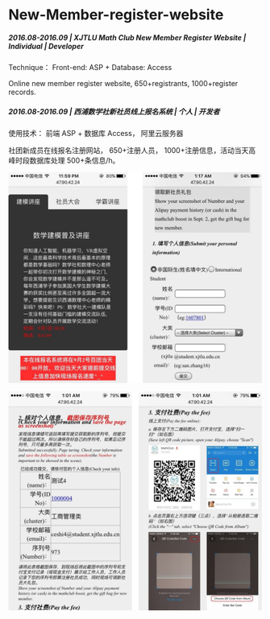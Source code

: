 # New-Member-register-website

##### 2016.08-2016.09 | XJTLU Math Club New Member Register Website | Individual | Developer

Technique： Front-end: ASP + Database: Access

Online new member register website, 650+registrants, 1000+register records. 

##### 2016.08-2016.09 | 西浦数学社新社员线上报名系统 | 个人 | 开发者

使用技术： 前端 ASP + 数据库 Access， 阿里云服务器 

社团新成员在线报名注册网站， 650+注册人员， 1000+注册信息，活动当天高峰时段数据库处理 500+条信息/h。

![website1](website1.jpg)



![website3](website2.jpg)



